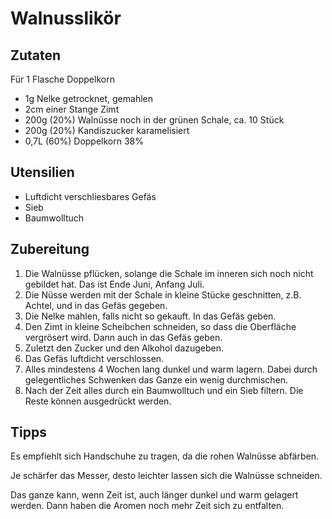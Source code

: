 # Walnusslikör

## Zutaten

Für 1 Flasche Doppelkorn

- 1g Nelke getrocknet, gemahlen
- 2cm einer Stange Zimt
- 200g (20%) Walnüsse noch in der grünen Schale, ca. 10 Stück
- 200g (20%) Kandiszucker karamelisiert
- 0,7L (60%) Doppelkorn 38%

## Utensilien

- Luftdicht verschliesbares Gefäs
- Sieb
- Baumwolltuch

## Zubereitung

1. Die Walnüsse pflücken, solange die Schale im inneren sich noch nicht gebildet hat. Das ist Ende Juni, Anfang Juli.
1. Die Nüsse werden mit der Schale in kleine Stücke geschnitten, z.B. Achtel, und in das Gefäs gegeben.
1. Die Nelke mahlen, falls nicht so gekauft. In das Gefäs geben.
1. Den Zimt in kleine Scheibchen schneiden, so dass die Oberfläche vergrösert wird. Dann auch in das Gefäs geben.
1. Zuletzt den Zucker und den Alkohol dazugeben.
1. Das Gefäs luftdicht verschlossen.
1. Alles mindestens 4 Wochen lang dunkel und warm lagern. Dabei durch gelegentliches Schwenken das Ganze ein wenig durchmischen.
1. Nach der Zeit alles durch ein Baumwolltuch und ein Sieb filtern. Die Reste können ausgedrückt werden.

## Tipps

Es empfiehlt sich Handschuhe zu tragen, da die rohen Walnüsse abfärben.

Je schärfer das Messer, desto leichter lassen sich die Walnüsse schneiden.

Das ganze kann, wenn Zeit ist, auch länger dunkel und warm gelagert werden. Dann haben die Aromen noch mehr Zeit sich zu entfalten.